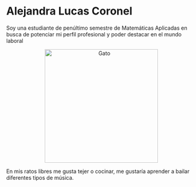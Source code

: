 # Alejandra Lucas Coronel

Soy una estudiante de penúltimo semestre de Matemáticas Aplicadas en busca de potenciar mi perfil profesional y poder destacar en el mundo laboral

<p align="center">
  <img src="https://i.pinimg.com/1200x/c0/78/08/c078082c4423cda6216a7b4627c6eb52.jpg" alt="Gato" width="300"/>
</p>

En mis ratos libres me gusta tejer o cocinar, me gustaría aprender a bailar diferentes tipos de música.
